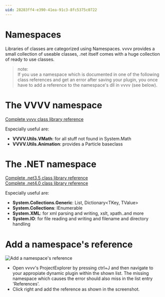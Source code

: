 ```yaml
---
uid: 28283ff4-e390-41ea-91c3-8fc5375c0722
---
```


# Namespaces

Libraries of classes are categorized using Namespaces. vvvv provides a small collection of useable classes, .net itself comes with a huge collection of ready to use classes.  

>note:  
If you use a namespace which is documented in one of the following class references and get an error after saving your plugin, you once have to add a reference to the namespace's dll in vvvv (see below).   
  


# The VVVV namespace

[Complete vvvv class library reference](https://vvvv.org/pluginspecs)  

Especially useful are:  
* **VVVV.Utils.VMath**: for all stuff not found in System.Math  
* **VVVV.Utils.Animation**: provides a Particle baseclass  


# The .NET namespace

<a href="http://msdn.microsoft.com/en-us/library/ms229335%28v=VS.90%29.aspx" class="extURL" target="_blank">Complete .net3.5 class library reference</a>  
<a href="http://msdn.microsoft.com/en-us/library/gg145045.aspx" class="extURL" target="_blank">Complete .net4.0 class library reference</a>  

Especially useful are:  
* **System.Collections.Generic**: List<T>, Dictionary<TKey, TValue>  
* **System.Collections**: IEnumerable  
* **System.XML**: for xml parsing and writing, xslt, xpath..and more  
* **System.IO**: for file reading and writing and filename and directory handling  


# Add a namespace's reference

![Add a namespace&#39;s reference](~/img/add_reference.png "Add a namespace&#39;s reference")   

* Open vvvv's ProjectExplorer by pressing ctrl+J and then navigate to your appropiate dynamic plugin within the shown list. The missing namespace which causes the error should also miss in the list entry 'References'.   
* Click right and add the reference as shown in the screenshot.  
